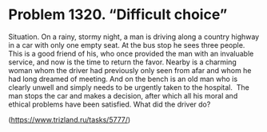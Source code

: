 # Problem 1320. “Difficult choice”

Situation. On a rainy, stormy night, a man is driving along a country highway in a car with only one empty seat. At the bus stop he sees three people. This is a good friend of his, who once provided the man with an invaluable service, and now is the time to return the favor. Nearby is a charming woman whom the driver had previously only seen from afar and whom he had long dreamed of meeting. And on the bench is an old man who is clearly unwell and simply needs to be urgently taken to the hospital.  The man stops the car and makes a decision, after which all his moral and ethical problems have been satisfied. What did the driver do?

(https://www.trizland.ru/tasks/5777/)